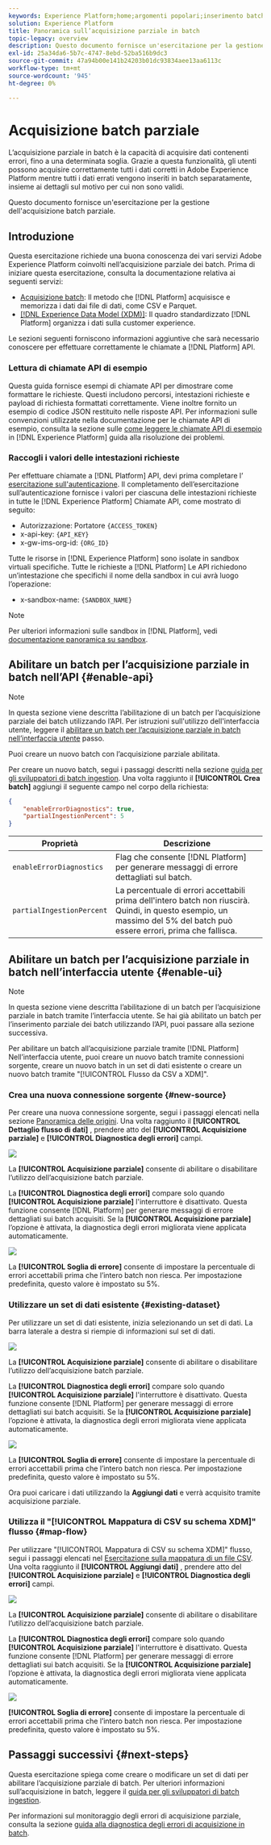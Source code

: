 ```yaml
---
keywords: Experience Platform;home;argomenti popolari;inserimento batch;inserimento batch;inserimento parziale;inserimento parziale;acquisizione parziale;errore di recupero;errore di recupero;errore di recupero;inserimento batch parziale;inserimento batch parziale;parziale;acquisizione;
solution: Experience Platform
title: Panoramica sull’acquisizione parziale in batch
topic-legacy: overview
description: Questo documento fornisce un'esercitazione per la gestione dell'acquisizione batch parziale.
exl-id: 25a34da6-5b7c-4747-8ebd-52ba516b9dc3
source-git-commit: 47a94b00e141b24203b01dc93834aee13aa6113c
workflow-type: tm+mt
source-wordcount: '945'
ht-degree: 0%

---
```


# Acquisizione batch parziale

L’acquisizione parziale in batch è la capacità di acquisire dati contenenti errori, fino a una determinata soglia. Grazie a questa funzionalità, gli utenti possono acquisire correttamente tutti i dati corretti in Adobe Experience Platform mentre tutti i dati errati vengono inseriti in batch separatamente, insieme ai dettagli sul motivo per cui non sono validi.

Questo documento fornisce un&#39;esercitazione per la gestione dell&#39;acquisizione batch parziale.

## Introduzione

Questa esercitazione richiede una buona conoscenza dei vari servizi Adobe Experience Platform coinvolti nell’acquisizione parziale dei batch. Prima di iniziare questa esercitazione, consulta la documentazione relativa ai seguenti servizi:

- [Acquisizione batch](./overview.md): Il metodo che [!DNL Platform] acquisisce e memorizza i dati dai file di dati, come CSV e Parquet.
- [[!DNL Experience Data Model (XDM)]](../../xdm/home.md): Il quadro standardizzato [!DNL Platform] organizza i dati sulla customer experience.

Le sezioni seguenti forniscono informazioni aggiuntive che sarà necessario conoscere per effettuare correttamente le chiamate a [!DNL Platform] API.

### Lettura di chiamate API di esempio

Questa guida fornisce esempi di chiamate API per dimostrare come formattare le richieste. Questi includono percorsi, intestazioni richieste e payload di richiesta formattati correttamente. Viene inoltre fornito un esempio di codice JSON restituito nelle risposte API. Per informazioni sulle convenzioni utilizzate nella documentazione per le chiamate API di esempio, consulta la sezione sulle [come leggere le chiamate API di esempio](../../landing/troubleshooting.md#how-do-i-format-an-api-request) in [!DNL Experience Platform] guida alla risoluzione dei problemi.

### Raccogli i valori delle intestazioni richieste

Per effettuare chiamate a [!DNL Platform] API, devi prima completare l’ [esercitazione sull&#39;autenticazione](https://www.adobe.com/go/platform-api-authentication-en). Il completamento dell’esercitazione sull’autenticazione fornisce i valori per ciascuna delle intestazioni richieste in tutte le [!DNL Experience Platform] Chiamate API, come mostrato di seguito:

- Autorizzazione: Portatore `{ACCESS_TOKEN}`
- x-api-key: `{API_KEY}`
- x-gw-ims-org-id: `{ORG_ID}`

Tutte le risorse in [!DNL Experience Platform] sono isolate in sandbox virtuali specifiche. Tutte le richieste a [!DNL Platform] Le API richiedono un’intestazione che specifichi il nome della sandbox in cui avrà luogo l’operazione:

- x-sandbox-name: `{SANDBOX_NAME}`

>[!NOTE]
>
>Per ulteriori informazioni sulle sandbox in [!DNL Platform], vedi [documentazione panoramica su sandbox](../../sandboxes/home.md).

## Abilitare un batch per l’acquisizione parziale in batch nell’API {#enable-api}

>[!NOTE]
>
>In questa sezione viene descritta l’abilitazione di un batch per l’acquisizione parziale dei batch utilizzando l’API. Per istruzioni sull&#39;utilizzo dell&#39;interfaccia utente, leggere il [abilitare un batch per l’acquisizione parziale in batch nell’interfaccia utente](#enable-ui) passo.

Puoi creare un nuovo batch con l’acquisizione parziale abilitata.

Per creare un nuovo batch, segui i passaggi descritti nella sezione [guida per gli sviluppatori di batch ingestion](./api-overview.md). Una volta raggiunto il **[!UICONTROL Crea batch]** aggiungi il seguente campo nel corpo della richiesta:

```json
{
    "enableErrorDiagnostics": true,
    "partialIngestionPercent": 5
}
```

| Proprietà | Descrizione |
| -------- | ----------- |
| `enableErrorDiagnostics` | Flag che consente [!DNL Platform] per generare messaggi di errore dettagliati sul batch. |
| `partialIngestionPercent` | La percentuale di errori accettabili prima dell&#39;intero batch non riuscirà. Quindi, in questo esempio, un massimo del 5% del batch può essere errori, prima che fallisca. |


## Abilitare un batch per l’acquisizione parziale in batch nell’interfaccia utente {#enable-ui}

>[!NOTE]
>
>In questa sezione viene descritta l’abilitazione di un batch per l’acquisizione parziale in batch tramite l’interfaccia utente. Se hai già abilitato un batch per l’inserimento parziale dei batch utilizzando l’API, puoi passare alla sezione successiva.

Per abilitare un batch all’acquisizione parziale tramite [!DNL Platform] Nell’interfaccia utente, puoi creare un nuovo batch tramite connessioni sorgente, creare un nuovo batch in un set di dati esistente o creare un nuovo batch tramite &quot;[!UICONTROL Flusso da CSV a XDM]&quot;.

### Crea una nuova connessione sorgente {#new-source}

Per creare una nuova connessione sorgente, segui i passaggi elencati nella sezione [Panoramica delle origini](../../sources/home.md). Una volta raggiunto il **[!UICONTROL Dettaglio flusso di dati]** , prendere atto del **[!UICONTROL Acquisizione parziale]** e **[!UICONTROL Diagnostica degli errori]** campi.

![](../images/batch-ingestion/partial-ingestion/configure-batch.png)

La **[!UICONTROL Acquisizione parziale]** consente di abilitare o disabilitare l’utilizzo dell’acquisizione batch parziale.

La **[!UICONTROL Diagnostica degli errori]** compare solo quando **[!UICONTROL Acquisizione parziale]** l&#39;interruttore è disattivato. Questa funzione consente [!DNL Platform] per generare messaggi di errore dettagliati sui batch acquisiti. Se la **[!UICONTROL Acquisizione parziale]** l’opzione è attivata, la diagnostica degli errori migliorata viene applicata automaticamente.

![](../images/batch-ingestion/partial-ingestion/configure-batch-partial-ingestion-focus.png)

La **[!UICONTROL Soglia di errore]** consente di impostare la percentuale di errori accettabili prima che l’intero batch non riesca. Per impostazione predefinita, questo valore è impostato su 5%.

### Utilizzare un set di dati esistente {#existing-dataset}

Per utilizzare un set di dati esistente, inizia selezionando un set di dati. La barra laterale a destra si riempie di informazioni sul set di dati.

![](../images/batch-ingestion/partial-ingestion/monitor-dataset.png)

La **[!UICONTROL Acquisizione parziale]** consente di abilitare o disabilitare l’utilizzo dell’acquisizione batch parziale.

La **[!UICONTROL Diagnostica degli errori]** compare solo quando **[!UICONTROL Acquisizione parziale]** l&#39;interruttore è disattivato. Questa funzione consente [!DNL Platform] per generare messaggi di errore dettagliati sui batch acquisiti. Se la **[!UICONTROL Acquisizione parziale]** l’opzione è attivata, la diagnostica degli errori migliorata viene applicata automaticamente.

![](../images/batch-ingestion/partial-ingestion/monitor-dataset-partial-ingestion-focus.png)

La **[!UICONTROL Soglia di errore]** consente di impostare la percentuale di errori accettabili prima che l’intero batch non riesca. Per impostazione predefinita, questo valore è impostato su 5%.

Ora puoi caricare i dati utilizzando la **Aggiungi dati** e verrà acquisito tramite acquisizione parziale.

### Utilizza il &quot;[!UICONTROL Mappatura di CSV su schema XDM]&quot; flusso {#map-flow}

Per utilizzare &quot;[!UICONTROL Mappatura di CSV su schema XDM]&quot; flusso, segui i passaggi elencati nel [Esercitazione sulla mappatura di un file CSV](../tutorials/map-a-csv-file.md). Una volta raggiunto il **[!UICONTROL Aggiungi dati]** , prendere atto del **[!UICONTROL Acquisizione parziale]** e **[!UICONTROL Diagnostica degli errori]** campi.

![](../images/batch-ingestion/partial-ingestion/xdm-csv-workflow.png)

La **[!UICONTROL Acquisizione parziale]** consente di abilitare o disabilitare l’utilizzo dell’acquisizione batch parziale.

La **[!UICONTROL Diagnostica degli errori]** compare solo quando **[!UICONTROL Acquisizione parziale]** l&#39;interruttore è disattivato. Questa funzione consente [!DNL Platform] per generare messaggi di errore dettagliati sui batch acquisiti. Se la **[!UICONTROL Acquisizione parziale]** l’opzione è attivata, la diagnostica degli errori migliorata viene applicata automaticamente.

![](../images/batch-ingestion/partial-ingestion/xdm-csv-workflow-partial-ingestion-focus.png)

**[!UICONTROL Soglia di errore]** consente di impostare la percentuale di errori accettabili prima che l’intero batch non riesca. Per impostazione predefinita, questo valore è impostato su 5%.

## Passaggi successivi {#next-steps}

Questa esercitazione spiega come creare o modificare un set di dati per abilitare l’acquisizione parziale di batch. Per ulteriori informazioni sull’acquisizione in batch, leggere il [guida per gli sviluppatori di batch ingestion](./api-overview.md).

Per informazioni sul monitoraggio degli errori di acquisizione parziale, consulta la sezione [guida alla diagnostica degli errori di acquisizione in batch](../quality/error-diagnostics.md).
